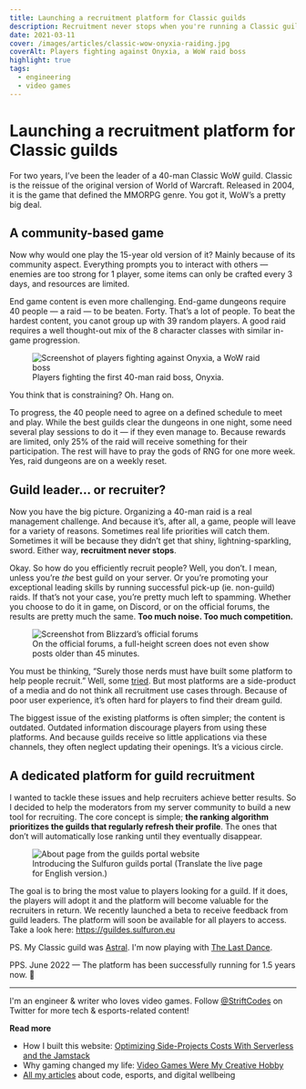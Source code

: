 ```yaml
---
title: Launching a recruitment platform for Classic guilds
description: Recruitment never stops when you're running a Classic guild. I created an app to help guild leaders recruit new members.
date: 2021-03-11
cover: /images/articles/classic-wow-onyxia-raiding.jpg
coverAlt: Players fighting against Onyxia, a WoW raid boss
highlight: true
tags:
  - engineering
  - video games
---
```


# Launching a recruitment platform for Classic guilds

For two years, I’ve been the leader of a 40-man Classic WoW guild. Classic is the reissue of the original version of World of Warcraft. Released in 2004, it is the game that defined the MMORPG genre. You got it, WoW’s a pretty big deal.

## A community-based game

Now why would one play the 15-year old version of it? Mainly because of its community aspect. Everything prompts you to interact with others — enemies are too strong for 1 player, some items can only be crafted every 3 days, and resources are limited.

End game content is even more challenging. End-game dungeons require 40 people — a raid — to be beaten. Forty. That’s a lot of people. To beat the hardest content, you canot group up with 39 random players. A good raid requires a well thought-out mix of the 8 character classes with similar in-game progression.

<figure>
  <img src="/images/articles/classic-wow-onyxia-raiding.jpg" alt="Screenshot of players fighting against Onyxia, a WoW raid boss" title="Players fighting the first 40-man raid boss, Onyxia." />
  <figcaption>
    Players fighting the first 40-man raid boss, Onyxia.
  </figcaption>
</figure>

You think that is constraining? Oh. Hang on.

To progress, the 40 people need to agree on a defined schedule to meet and play. While the best guilds clear the dungeons in one night, some need several play sessions to do it — if they even manage to. Because rewards are limited, only 25% of the raid will receive something for their participation. The rest will have to pray the gods of RNG for one more week. Yes, raid dungeons are on a weekly reset.

## Guild leader... or recruiter?

Now you have the big picture. Organizing a 40-man raid is a real management challenge. And because it’s, after all, a game, people will leave for a variety of reasons. Sometimes real life priorities will catch them. Sometimes it will be because they didn’t get that shiny, lightning-sparkling, sword. Either way, **recruitment never stops**.

Okay. So how do you efficiently recruit people? Well, you don’t. I mean, unless you’re _the_ best guild on your server. Or you’re promoting your exceptional leading skills by running successful pick-up (ie. non-guild) raids. If that’s not your case, you’re pretty much left to spamming. Whether you choose to do it in game, on Discord, or on the official forums, the results are pretty much the same. **Too much noise. Too much competition.**

<figure>
  <img src="/images/articles/classic-wow-blizzard-guilds-forums-screenshot.jpg" alt="Screenshot from Blizzard’s official forums" title="Screenshot from Blizzard’s official forums" />
  <figcaption>
    On the official forums, a full-height screen does not even show posts older than 45 minutes.
  </figcaption>
</figure>

You must be thinking, “Surely those nerds must have built some platform to help people recruit.” Well, some [tried](https://www.wowisclassic.com/en/guilds/). But most platforms are a side-product of a media and do not think all recruitment use cases through. Because of poor user experience, it’s often hard for players to find their dream guild.

The biggest issue of the existing platforms is often simpler; the content is outdated. Outdated information discourage players from using these platforms. And because guilds receive so little applications via these channels, they often neglect updating their openings. It’s a vicious circle.

## A dedicated platform for guild recruitment

I wanted to tackle these issues and help recruiters achieve better results. So I decided to help the moderators from my server community to build a new tool for recruiting. The core concept is simple; **the ranking algorithm prioritizes the guilds that regularly refresh their profile**. The ones that don’t will automatically lose ranking until they eventually disappear.

<figure>
  <img src="/images/articles/sulfuron-guilds-about-page.jpg" alt="About page from the guilds portal website" title="About page from the guilds portal website" />
  <figcaption>
    Introducing the Sulfuron guilds portal (Translate the live page for English version.)
  </figcaption>
</figure>

The goal is to bring the most value to players looking for a guild. If it does, the players will adopt it and the platform will become valuable for the recruiters in return. We recently launched a beta to receive feedback from guild leaders. The platform will soon be available for all players to access. Take a look here: https://guildes.sulfuron.eu

PS. My Classic guild was [Astral](https://classic.warcraftlogs.com/guild/eu/sulfuron/astral). I'm now playing with [The Last Dance](https://classic.warcraftlogs.com/guild/eu/sulfuron/the%20last%20dance).

PPS. June 2022 — The platform has been successfully running for 1.5 years now. 🎉

---

I'm an engineer & writer who loves video games. Follow [@StriftCodes](https://twitter.com/StriftCodes) on Twitter for more tech & esports-related content!

**Read more**

- How I built this website: [Optimizing Side-Projects Costs With Serverless and the Jamstack](/articles/my-go-to-stack-to-minimize-side-projects-costs/)
- Why gaming changed my life: [Video Games Were My Creative Hobby](/articles/video-games-were-my-creative-hobby/)
- [All my articles](/articles/) about code, esports, and digital wellbeing
